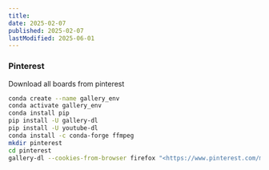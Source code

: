 ```yaml
---
title: 
date: 2025-02-07
published: 2025-02-07
lastModified: 2025-06-01
---
```

### Pinterest

Download all boards from pinterest

```bash
conda create --name gallery_env
conda activate gallery_env
conda install pip
pip install -U gallery-dl
pip install -U youtube-dl
conda install -c conda-forge ffmpeg
mkdir pinterest
cd pinterest
gallery-dl --cookies-from-browser firefox "<https://www.pinterest.com/mikolasan/>"

```